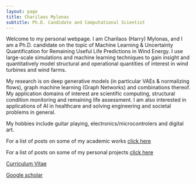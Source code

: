 ```yaml
---
layout: page
title: Charilaos Mylonas
subtitle: Ph.D. Candidate and Computational Scientist
---
```


Welcome to my personal webpage. I am Charilaos (Harry) Mylonas, and I am a Ph.D. candidate on the topic of Machine Learning & Uncertainty Quantification
 for Remaining Useful Life Predictions in Wind Energy. 
I use large-scale simulations and machine learning techniques to gain insight and quantitatively model structural and operational quantities of interest in wind turbines and wind farms.

My research is on deep generative models (in particular VAEs & normalizing flows), graph machine learning (Graph Networks) and combinations thereof.
My application domains of interest are scientific computing, structural condition monitoring and remaining life assessment.
I am also interested in applications of AI in healthcare and solving engineering and societal problems in general.

My hobbies include guitar playing, electronics/microcontrolers and digital art.

For a list of posts on some of my academic works [click here](https://mylonasc.github.io/tags/#PhD)

For a list of posts on some of my personal projects [click here](https://mylonasc.github.io/tags/#personal)

[Curriculum Vitae](/cv/MylonasCharilaos_Feb21.pdf) 

[Google scholar](https://scholar.google.com/citations?user=W7giwJEAAAAJ&hl=en)

